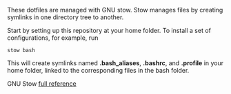 These dotfiles are managed with GNU stow. Stow manages files by creating
symlinks in one directory tree to another.

Start by setting up this repository at your home folder. To install a set of
configurations, for example, run

```
stow bash
```

This will create symlinks named **.bash_aliases**, **.bashrc**, and **.profile** 
in your home folder, linked to the corresponding files in the bash folder.

GNU Stow [full reference](https://www.gnu.org/software/stow/manual/stow.html)
